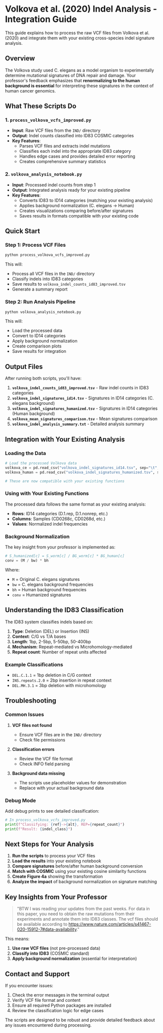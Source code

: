 # Volkova et al. (2020) Indel Analysis - Integration Guide

This guide explains how to process the raw VCF files from Volkova et al. (2020) and integrate them with your existing cross-species indel signature analysis.

## Overview

The Volkova study used C. elegans as a model organism to experimentally determine mutational signatures of DNA repair and damage. Your professor's feedback emphasizes that **renormalizing to the human background is essential** for interpreting these signatures in the context of human cancer genomics.

## What These Scripts Do

### 1. `process_volkova_vcfs_improved.py`
- **Input**: Raw VCF files from the `IND/` directory
- **Output**: Indel counts classified into ID83 COSMIC categories
- **Key Features**:
  - Parses VCF files and extracts indel mutations
  - Classifies each indel into the appropriate ID83 category
  - Handles edge cases and provides detailed error reporting
  - Creates comprehensive summary statistics

### 2. `volkova_analysis_notebook.py`
- **Input**: Processed indel counts from step 1
- **Output**: Integrated analysis ready for your existing pipeline
- **Key Features**:
  - Converts ID83 to ID14 categories (matching your existing analysis)
  - Applies background normalization (C. elegans → Human)
  - Creates visualizations comparing before/after signatures
  - Saves results in formats compatible with your existing code

## Quick Start

### Step 1: Process VCF Files
```bash
python process_volkova_vcfs_improved.py
```

This will:
- Process all VCF files in the `IND/` directory
- Classify indels into ID83 categories
- Save results to `volkova_indel_counts_id83_improved.tsv`
- Generate a summary report

### Step 2: Run Analysis Pipeline
```bash
python volkova_analysis_notebook.py
```

This will:
- Load the processed data
- Convert to ID14 categories
- Apply background normalization
- Create comparison plots
- Save results for integration

## Output Files

After running both scripts, you'll have:

1. **`volkova_indel_counts_id83_improved.tsv`** - Raw indel counts in ID83 categories
2. **`volkova_indel_signatures_id14.tsv`** - Signatures in ID14 categories (C. elegans background)
3. **`volkova_indel_signatures_humanized.tsv`** - Signatures in ID14 categories (Human background)
4. **`volkova_mean_signatures_comparison.tsv`** - Mean signatures comparison
5. **`volkova_indel_analysis_summary.txt`** - Detailed analysis summary

## Integration with Your Existing Analysis

### Loading the Data
```python
# Load the processed Volkova data
volkova_ce = pd.read_csv("volkova_indel_signatures_id14.tsv", sep="\t", index_col=0)
volkova_human = pd.read_csv("volkova_indel_signatures_humanized.tsv", sep="\t", index_col=0)

# These are now compatible with your existing functions
```

### Using with Your Existing Functions
The processed data follows the same format as your existing analysis:

- **Rows**: ID14 categories (D.1.rep, D.1.nonrep, etc.)
- **Columns**: Samples (CD0268c, CD0268d, etc.)
- **Values**: Normalized indel frequencies

### Background Normalization
The key insight from your professor is implemented as:

```python
# S_humanized[c] = S_worm[c] / BG_worm[c] * BG_human[c]
conv = (M / bw) * bh
```

Where:
- `M` = Original C. elegans signatures
- `bw` = C. elegans background frequencies
- `bh` = Human background frequencies
- `conv` = Humanized signatures

## Understanding the ID83 Classification

The ID83 system classifies indels based on:

1. **Type**: Deletion (DEL) or Insertion (INS)
2. **Context**: C/G vs T/A bases
3. **Length**: 1bp, 2-5bp, 5-50bp, 50-400bp
4. **Mechanism**: Repeat-mediated vs Microhomology-mediated
5. **Repeat count**: Number of repeat units affected

### Example Classifications
- `DEL.C.1.1` = 1bp deletion in C/G context
- `INS.repeats.2.0` = 2bp insertion in repeat context
- `DEL.MH.3.1` = 3bp deletion with microhomology

## Troubleshooting

### Common Issues

1. **VCF files not found**
   - Ensure VCF files are in the `IND/` directory
   - Check file permissions

2. **Classification errors**
   - Review the VCF file format
   - Check INFO field parsing

3. **Background data missing**
   - The scripts use placeholder values for demonstration
   - Replace with your actual background data

### Debug Mode
Add debug prints to see detailed classification:
```python
# In process_volkova_vcfs_improved.py
print(f"Classifying: {ref}->{alt}, REP={repeat_count}")
print(f"Result: {indel_class}")
```

## Next Steps for Your Analysis

1. **Run the scripts** to process your VCF files
2. **Load the results** into your existing notebook
3. **Compare signatures** before/after human background conversion
4. **Match with COSMIC** using your existing cosine similarity functions
5. **Create Figure 4a** showing the transformation
6. **Analyze the impact** of background normalization on signature matching

## Key Insights from Your Professor

> "BTW I was reading your updates from the past weeks. For data in this paper, you need to obtain the raw mutations from their experiments and annotate them into ID83 classes. The vcf files should be available according to https://www.nature.com/articles/s41467-020-15912-7#data-availability."

This means:
1. **Use raw VCF files** (not pre-processed data)
2. **Classify into ID83** (COSMIC standard)
3. **Apply background normalization** (essential for interpretation)

## Contact and Support

If you encounter issues:
1. Check the error messages in the terminal output
2. Verify VCF file format and content
3. Ensure all required Python packages are installed
4. Review the classification logic for edge cases

The scripts are designed to be robust and provide detailed feedback about any issues encountered during processing.
